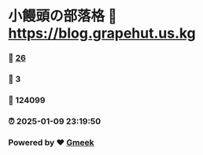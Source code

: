 # 小饅頭の部落格 :link: https://blog.grapehut.us.kg 
### :page_facing_up: [26](https://blog.grapehut.us.kg/tag.html) 
### :speech_balloon: 3 
### :hibiscus: 124099 
### :alarm_clock: 2025-01-09 23:19:50 
### Powered by :heart: [Gmeek](https://github.com/Meekdai/Gmeek)
